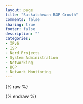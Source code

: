 ```yaml
---
layout: page
title: "Saskatchewan BGP Growth"
comments: false
sharing: true
footer: false
description: ""
categories:
- IPv6
- ISP
- Nerd Projects
- System Administration
- Networking
- BGP
- Network Monitoring
---
```

{% raw %}
<script src="/static/vendor/Chart.min.js"></script>
<div style="width:90%">
	<div>
		<canvas id="canvas" height="300" width="600"></canvas>
	</div>
</div>

<script>
	var randomScalingFactor = function(){ return Math.round(Math.random()*100)};
	var lineChartData = {
		labels : [1994, 1995, 1996, 1997, 1998, 1999, 2000, 2001, 2002, 2003, 2004, 2005, 2006, 2007, 2008, 2009, 2010, 2011, 2012, 2013, 2014, 2015],
		datasets : [
			{
				label: "SK ASNs Assigned",
				fillColor : "rgba(151,187,205,0.7)",
				strokeColor : "rgba(151,187,205,1)",
				pointColor : "rgba(151,187,205,1)",
				pointStrokeColor : "#fff",
				pointHighlightFill : "#fff",
				pointHighlightStroke : "rgba(151,187,205,1)",
				data : [1,1,1,1,1,1,2,6,8,11,12,12,15,15,16,17,20,20,21,22,24,27]
			}
		]

	}

window.onload = function(){
	var ctx = document.getElementById("canvas").getContext("2d");
	window.myLine = new Chart(ctx).Line(lineChartData, {
		responsive: true,
		animation: true,
		animationEasing: "easeOutBounce",
		multiTooltipTemplate: "<%=datasetLabel%>: <%= value %>"
	});
}

</script>

{% endraw %}
